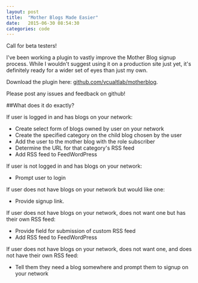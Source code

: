 ```yaml
---
layout: post
title:  "Mother Blogs Made Easier"
date:   2015-06-30 08:54:30
categories: code
---
```


Call for beta testers!

I've been working a plugin to vastly improve the Mother Blog signup process. While I wouldn't suggest using it on a production site just yet, it's definitely ready for a wider set of eyes than just my own.

Download the plugin here: [github.com/vcualtlab/motherblog](https://github.com/vcualtlab/motherblog).

Please post any issues and feedback on github! 

##What does it do exactly?

If user is logged in and has blogs on your network:

* Create select form of blogs owned by user on your network
* Create the specified category on the child blog chosen by the user
* Add the user to the mother blog with the role subscriber
* Determine the URL for that category's RSS feed
* Add RSS feed to FeedWordPress

If user is not logged in and has blogs on your network:

* Prompt user to login

If user does not have blogs on your network but would like one:

* Provide signup link.

If user does not have blogs on your network, does not want one but has their own RSS feed:

* Provide field for submission of custom RSS feed
* Add RSS feed to FeedWordPress

If user does not have blogs on your network, does not want one, and does not have their own RSS feed:

* Tell them they need a blog somewhere and prompt them to signup on your network
